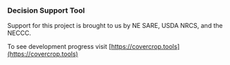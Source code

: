 ### Decision Support Tool ###


Support for this project is brought to us by NE SARE, USDA NRCS, and the NECCC. 

To see development progress visit [https://covercrop.tools](https://covercrop.tools)

